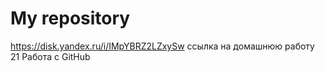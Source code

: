 # My repository
https://disk.yandex.ru/i/IMpYBRZ2LZxySw ссылка на домашнюю работу 21 Работа с GitHub
